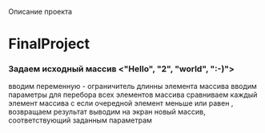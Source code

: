 Описание проекта
# FinalProject
### Задаем исходный массив <"Hello", "2", "world", ":-)">
вводим переменную - ограничитель длинны элемента массива <limit>
вводим параметры для перебора всех элементов массива 
сравниваем каждый элемент массива с <limit>
если очередной элемент меньше или равен <limit>, возвращаем результат
выводим на экран новый массив, соответствующий заданным параметрам
